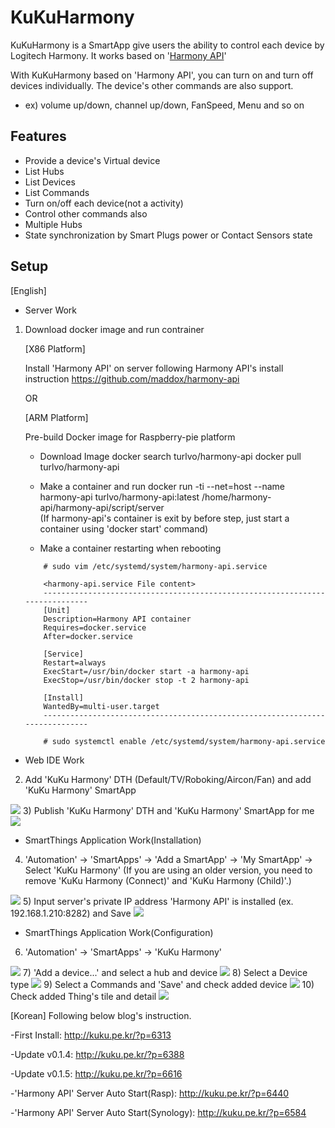 # KuKuHarmony

KuKuHarmony is a SmartApp give users the ability to control each device by Logitech Harmony.
It works based on '[Harmony API](https://github.com/maddox/harmony-api)'

With KuKuHarmony based on 'Harmony API', you can turn on and turn off devices individually.
The device's other commands are also support. 
- ex) volume up/down, channel up/down, FanSpeed, Menu and so on


## Features

* Provide a device's Virtual device
* List Hubs
* List Devices
* List Commands
* Turn on/off each device(not a activity)
* Control other commands also
* Multiple Hubs
* State synchronization by Smart Plugs power or Contact Sensors state

## Setup
[English]
- Server Work
1) Download docker image and run contrainer

    [X86 Platform]
    
    Install 'Harmony API' on server following Harmony API's install instruction
    https://github.com/maddox/harmony-api

    OR

    [ARM Platform]
    
    Pre-build Docker image for Raspberry-pie platform
    - Download Image
    docker search turlvo/harmony-api
    docker pull turlvo/harmony-api

    - Make a container and run
    docker run -ti --net=host --name harmony-api turlvo/harmony-api:latest /home/harmony-api/harmony-api/script/server        
    (If harmony-api's container is exit by before step, just start a container using 'docker start' command)

    - Make a container restarting when rebooting
    ```
        # sudo vim /etc/systemd/system/harmony-api.service

        <harmony-api.service File content>
        -----------------------------------------------------------------------------            
        [Unit]
        Description=Harmony API container
        Requires=docker.service
        After=docker.service

        [Service]
        Restart=always
        ExecStart=/usr/bin/docker start -a harmony-api
        ExecStop=/usr/bin/docker stop -t 2 harmony-api

        [Install]
        WantedBy=multi-user.target
        -----------------------------------------------------------------------------

        # sudo systemctl enable /etc/systemd/system/harmony-api.service
    ```


- Web IDE Work
2) Add 'KuKu Harmony' DTH (Default/TV/Roboking/Aircon/Fan) and add 'KuKu Harmony' SmartApp
<img src="http://kuku.pe.kr/wordpress/wp-content/uploads/2017/04/harmony11-1024x464.jpg">
3) Publish 'KuKu Harmony' DTH and 'KuKu Harmony' SmartApp for me
<img src="http://kuku.pe.kr/wordpress/wp-content/uploads/2017/04/harmony22-1024x464.jpg">

- SmartThings Application Work(Installation)    
4) 'Automation' -> 'SmartApps' -> 'Add a SmartApp' -> 'My SmartApp' -> Select 'KuKu Harmony'
    (If you are using an older version, you need to remove 'KuKu Harmony (Connect)' and 'KuKu Harmony (Child)'.)
<img src="http://kuku.pe.kr/wordpress/wp-content/uploads/2017/04/smartapp_install1.jpg">
5) Input server's private IP address 'Harmony API' is installed (ex. 192.168.1.210:8282) and Save
<img src="http://kuku.pe.kr/wordpress/wp-content/uploads/2017/04/smartapp_install2.jpg">

- SmartThings Application Work(Configuration)
6) 'Automation' -> 'SmartApps' -> 'KuKu Harmony'
<img src="http://kuku.pe.kr/wordpress/wp-content/uploads/2017/04/smartapp_setup1.jpg">
7) 'Add a device...' and select a hub and device
<img src="http://kuku.pe.kr/wordpress/wp-content/uploads/2017/04/smartapp_setup2.jpg">
8) Select a Device type
<img src="http://kuku.pe.kr/wordpress/wp-content/uploads/2017/04/smartapp_setup3.jpg">
9) Select a Commands and 'Save' and check added device
<img src="http://kuku.pe.kr/wordpress/wp-content/uploads/2017/04/smartapp_setup4.jpg">
10) Check added Thing's tile and detail
<img src="http://kuku.pe.kr/wordpress/wp-content/uploads/2017/04/smartapp_setup6-1024x1024.jpg">



[Korean]
Following below blog's instruction.

-First Install: http://kuku.pe.kr/?p=6313

-Update v0.1.4: http://kuku.pe.kr/?p=6388

-Update v0.1.5: http://kuku.pe.kr/?p=6616

-'Harmony API' Server Auto Start(Rasp): http://kuku.pe.kr/?p=6440

-'Harmony API' Server Auto Start(Synology): http://kuku.pe.kr/?p=6584
    
   
